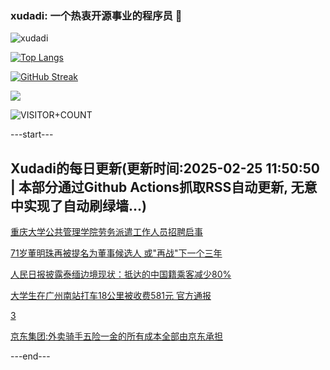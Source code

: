 ### xudadi: 一个热衷开源事业的程序员 👋

![xudadi](https://github-readme-stats-git-masterorgs-github-readme-stats-team.vercel.app/api?username=xudadi)

[![Top Langs](https://github-readme-stats.vercel.app/api/top-langs/?username=xudadi)](https://github.com/anuraghazra/github-readme-stats)

[![GitHub Streak](https://streak-stats.demolab.com?user=xudadi&locale=zh_Hans)](https://git.io/streak-stats)

![](https://raw.githubusercontent.com/xudadi/xudadi/main/assets/github-contribution-grid-snake.svg)

![VISITOR+COUNT](https://komarev.com/ghpvc/?username=xudadi&label=VISITOR+COUNT)


---start---

## Xudadi的每日更新(更新时间:2025-02-25 11:50:50 | 本部分通过Github Actions抓取RSS自动更新, 无意中实现了自动刷绿墙...)

[重庆大学公共管理学院劳务派遣工作人员招聘启事](https://www.gongkaoleida.com/article/2299038)

[71岁董明珠再被提名为董事候选人 或"再战"下一个三年](https://m.163.com/news/article/JP75LIIG0512B07B.html)

[人民日报披露泰缅边境现状：抵达的中国籍乘客减少80%](https://m.163.com/news/article/JP7JFEFA0514R9M0.html)

[大学生在广州南站打车18公里被收费581元 官方通报](https://m.163.com/news/article/JP6TAHFF0514R9P4.html)

[3](https://m.163.com/touch/news/sub/domestic)

[京东集团:外卖骑手五险一金的所有成本全部由京东承担](https://m.163.com/news/article/JP6AV1KB0534A4SC.html)

---end---
